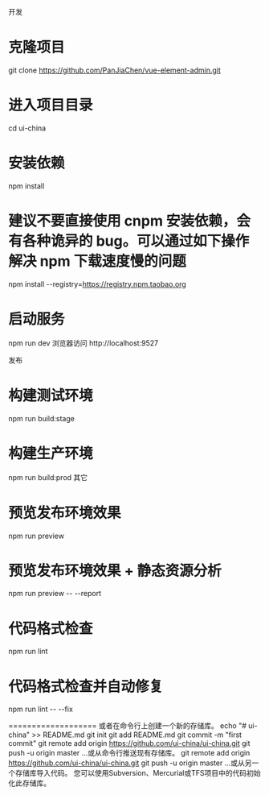 开发
# 克隆项目
git clone https://github.com/PanJiaChen/vue-element-admin.git

# 进入项目目录
cd ui-china

# 安装依赖
npm install

# 建议不要直接使用 cnpm 安装依赖，会有各种诡异的 bug。可以通过如下操作解决 npm 下载速度慢的问题
npm install --registry=https://registry.npm.taobao.org

# 启动服务
npm run dev
浏览器访问 http://localhost:9527

发布
# 构建测试环境
npm run build:stage

# 构建生产环境
npm run build:prod
其它
# 预览发布环境效果
npm run preview

# 预览发布环境效果 + 静态资源分析
npm run preview -- --report

# 代码格式检查
npm run lint

# 代码格式检查并自动修复
npm run lint -- --fix

===================
或者在命令行上创建一个新的存储库。
echo "# ui-china" >> README.md
git init
git add README.md
git commit -m "first commit"
git remote add origin https://github.com/ui-china/ui-china.git
git push -u origin master
…或从命令行推送现有存储库。
git remote add origin https://github.com/ui-china/ui-china.git
git push -u origin master
…或从另一个存储库导入代码。
您可以使用Subversion、Mercurial或TFS项目中的代码初始化此存储库。
